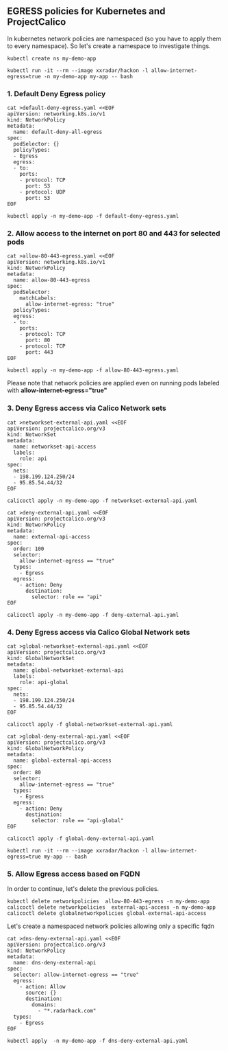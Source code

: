 ## EGRESS policies for Kubernetes and ProjectCalico
In kubernetes network policies are namespaced (so you have to apply them to every namespace). So let's create a namespace to investigate things.
```
kubectl create ns my-demo-app

kubectl run -it --rm --image xxradar/hackon -l allow-internet-egress=true -n my-demo-app my-app -- bash
```

### 1. Default Deny Egress policy

```
cat >default-deny-egress.yaml <<EOF
apiVersion: networking.k8s.io/v1
kind: NetworkPolicy
metadata:
  name: default-deny-all-egress
spec:
  podSelector: {}
  policyTypes:
  - Egress
  egress:
  - to:
    ports:
    - protocol: TCP
      port: 53
    - protocol: UDP
      port: 53
EOF
```
```
kubectl apply -n my-demo-app -f default-deny-egress.yaml 
```

### 2. Allow access to the internet on port 80 and 443 for selected pods
```
cat >allow-80-443-egress.yaml <<EOF
apiVersion: networking.k8s.io/v1
kind: NetworkPolicy
metadata:
  name: allow-80-443-egress
spec:
  podSelector:
    matchLabels:
      allow-internet-egress: "true"
  policyTypes:
  egress:
  - to:
    ports:
    - protocol: TCP
      port: 80
    - protocol: TCP
      port: 443
EOF
```
```
kubectl apply -n my-demo-app -f allow-80-443-egress.yaml 
```
Please note that network policies are applied even on running pods labeled with **allow-internet-egress="true"**

### 3. Deny Egress access via Calico Network sets

```
cat >networkset-external-api.yaml <<EOF
apiVersion: projectcalico.org/v3
kind: NetworkSet
metadata:
  name: networkset-api-access
  labels:
    role: api
spec:
  nets:
  - 198.199.124.250/24
  - 95.85.54.44/32
EOF
```
```
calicoctl apply -n my-demo-app -f networkset-external-api.yaml
```
```
cat >deny-external-api.yaml <<EOF
apiVersion: projectcalico.org/v3
kind: NetworkPolicy
metadata:
  name: external-api-access
spec:
  order: 100
  selector:
    allow-internet-egress == "true"
  types:
    - Egress
  egress:    
    - action: Deny
      destination:
        selector: role == "api"
EOF
```
```
calicoctl apply -n my-demo-app -f deny-external-api.yaml
```

### 4. Deny Egress access via Calico Global Network sets
```
cat >global-networkset-external-api.yaml <<EOF
apiVersion: projectcalico.org/v3
kind: GlobalNetworkSet
metadata:
  name: global-networkset-external-api
  labels:
    role: api-global
spec:
  nets:
  - 198.199.124.250/24
  - 95.85.54.44/32
EOF
```
```
calicoctl apply -f global-networkset-external-api.yaml
```
```
cat >global-deny-external-api.yaml <<EOF
apiVersion: projectcalico.org/v3
kind: GlobalNetworkPolicy
metadata:
  name: global-external-api-access
spec:
  order: 80
  selector:
    allow-internet-egress == "true"
  types:
    - Egress
  egress:    
    - action: Deny
      destination:
        selector: role == "api-global"
EOF
```
```
calicoctl apply -f global-deny-external-api.yaml
```
```
kubectl run -it --rm --image xxradar/hackon -l allow-internet-egress=true my-app -- bash
```
### 5. Allow Egress access based on FQDN
In order to continue, let's delete the previous policies.
```
kubectl delete networkpolicies  allow-80-443-egress -n my-demo-app 
calicoctl delete networkpolicies  external-api-access -n my-demo-app 
calicoctl delete globalnetworkpolicies global-external-api-access
```
Let's create a namespaced network policies allowing only a specific fqdn
```
cat >dns-deny-external-api.yaml <<EOF
apiVersion: projectcalico.org/v3
kind: NetworkPolicy
metadata:
  name: dns-deny-external-api
spec:
  selector: allow-internet-egress == "true"
  egress:
    - action: Allow
      source: {}
      destination:
        domains:
          - "*.radarhack.com"
  types:
    - Egress
EOF
```
```
kubectl apply  -n my-demo-app -f dns-deny-external-api.yaml
```
